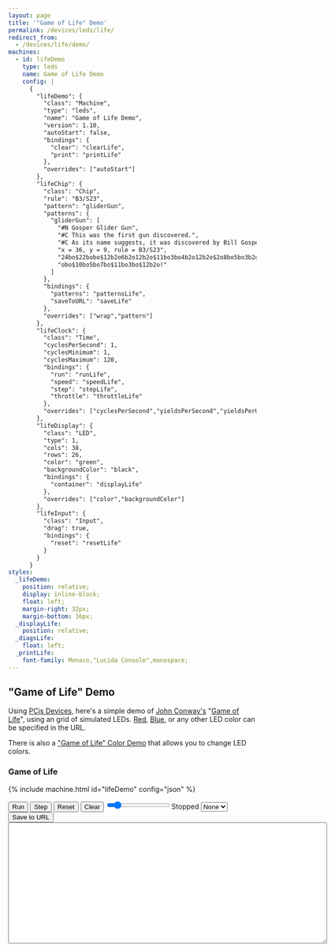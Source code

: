 ```yaml
---
layout: page
title: '"Game of Life" Demo'
permalink: /devices/leds/life/
redirect_from:
  - /devices/life/demo/
machines:
  - id: lifeDemo
    type: leds
    name: Game of Life Demo
    config: |
      {
        "lifeDemo": {
          "class": "Machine",
          "type": "leds",
          "name": "Game of Life Demo",
          "version": 1.10,
          "autoStart": false,
          "bindings": {
            "clear": "clearLife",
            "print": "printLife"
          },
          "overrides": ["autoStart"]
        },
        "lifeChip": {
          "class": "Chip",
          "rule": "B3/S23",
          "pattern": "gliderGun",
          "patterns": {
            "gliderGun": [
              "#N Gosper Glider Gun",
              "#C This was the first gun discovered.",
              "#C As its name suggests, it was discovered by Bill Gosper.",
              "x = 36, y = 9, rule = B3/S23",
              "24bo$22bobo$12b2o6b2o12b2o$11bo3bo4b2o12b2o$2o8bo5bo3b2o$2o8bo3bob2o4b",
              "obo$10bo5bo7bo$11bo3bo$12b2o!"
            ]
          },
          "bindings": {
            "patterns": "patternsLife",
            "saveToURL": "saveLife"
          },
          "overrides": ["wrap","pattern"]
        },
        "lifeClock": {
          "class": "Time",
          "cyclesPerSecond": 1,
          "cyclesMinimum": 1,
          "cyclesMaximum": 120,
          "bindings": {
            "run": "runLife",
            "speed": "speedLife",
            "step": "stepLife",
            "throttle": "throttleLife"
          },
          "overrides": ["cyclesPerSecond","yieldsPerSecond","yieldsPerUpdate","cyclesMinimum","cyclesMaximum","requestAnimationFrame"]
        },
        "lifeDisplay": {
          "class": "LED",
          "type": 1,
          "cols": 38,
          "rows": 26,
          "color": "green",
          "backgroundColor": "black",
          "bindings": {
            "container": "displayLife"
          },
          "overrides": ["color","backgroundColor"]
        },
        "lifeInput": {
          "class": "Input",
          "drag": true,
          "bindings": {
            "reset": "resetLife"
          }
        }
      }
styles:
  _lifeDemo:
    position: relative;
    display: inline-block;
    float: left;
    margin-right: 32px;
    margin-bottom: 16px;
  _displayLife:
    position: relative;
  _diagsLife:
    float: left;
  _printLife:
    font-family: Monaco,"Lucida Console",monospace;
---
```


"Game of Life" Demo
-------------------

Using [PCjs Devices](/modules/devices/), here's a simple demo of
[John Conway's](http://www.conwaylife.com/wiki/John_Horton_Conway)
"[Game of Life](http://www.conwaylife.com/wiki/Conway%27s_Game_of_Life)", using an grid of simulated LEDs.
[Red](?color=red&pattern=gliderGun#game-of-life),
[Blue](?color=blue&pattern=gliderGun#game-of-life), or any other LED color can be specified in the URL.

There is also a ["Game of Life" Color Demo](colors/) that allows you to change LED colors.

### Game of Life

{% include machine.html id="lifeDemo" config="json" %}

<div id="lifeDemo">
  <div id="displayLife"></div>
  <button id="runLife">Run</button>
  <button id="stepLife">Step</button>
  <button id="resetLife">Reset</button>
  <button id="clearLife">Clear</button>
  <input type="range" min="1" max="120" value="15" class="slider" id="throttleLife"><span id="speedLife">Stopped</span>
  <select id="patternsLife"><option value="">None</option></select>
  <button id="saveLife">Save to URL</button>
</div>
<div id="diagsLife">
  <div>
    <textarea id="printLife" cols="78" rows="16"></textarea>
  </div>
</div>
